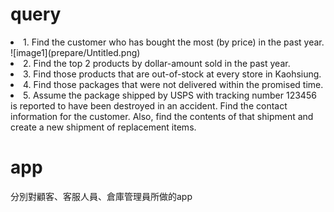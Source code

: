 <h1>query</h1>
<li>1. Find the customer who has bought the most (by price) in the past year.</li>
![image1](prepare/Untitled.png)
<li>2. Find the top 2 products by dollar-amount sold in the past year.</li>

<li>3. Find those products that are out-of-stock at every store in Kaohsiung.</li>
<div></div>
<li>4. Find those packages that were not delivered within the promised time.</li>
<li>5. Assume the package shipped by USPS with tracking number 123456 is reported to have been destroyed in an accident. 
Find the contact information for the customer. Also, find the contents of that shipment and create a new shipment of replacement items.
</li>

<h1>app</h1>
<div>分別對顧客、客服人員、倉庫管理員所做的app</div>
